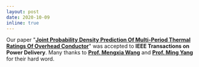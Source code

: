 ```yaml
---
layout: post
date: 2020-10-09
inline: true
---
```


<!--Our paper "<a href="https://doi.org/10.1109/TII.2020.3001095" target="\_blank"><strong>Model-Free Emergency Frequency Control Based on Reinforcement Learning</strong></a>" was accepted to <strong>IEEE Transactions on Industrial Informatics</strong>.  :sparkles: :smile:-->

Our paper "<a href="https://doi.org/10.1109/TPWRD.2020.3031833" target="\_blank"><strong>Joint Probability Density Prediction Of Multi-Period Thermal Ratings Of Overhead Conductor</strong></a>" was accepted to <strong>IEEE Transactions on Power Delivery</strong>. Many thanks to <a href="https://www.researchgate.net/profile/Mengxia_Wang2" target="\_blank"><strong>Prof. Mengxia Wang</strong></a> and <a href="https://www.researchgate.net/profile/Ming_Yang15" target="\_blank"><strong>Prof. Ming Yang</strong></a> for their hard word.
